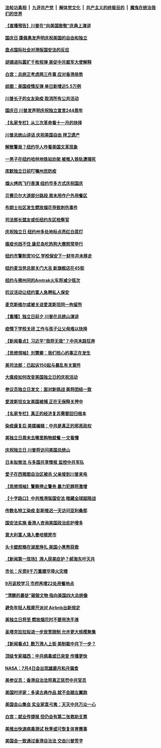 ####  [法轮功真相](../../../../basic/blob/master/README.md?t=07050431) &nbsp;|&nbsp; [九评共产党](../../../../9ping.md/blob/master/README.md?t=07050431) &nbsp;|&nbsp; [解体党文化](../../../../jtdwh.md/blob/master/README.md?t=07050431)  &nbsp;|&nbsp; [共产主义的终极目的](../../../../gczydzjmd.md/blob/master/README.md?t=07050431) &nbsp;|&nbsp; [魔鬼在统治我们的世界](../../../../mgztzwmdsj.md/blob/master/README.md?t=07050431) 

#### [【直播预告】川普在“向美国致敬”庆典上演讲](../pages/nsc412/n12232497.md?t=07050431) 

#### [国庆日 蓬佩奥发声明庆祝美国的自由和独立](../pages/nsc412/n12232950.md?t=07050431) 

#### [盘点国际社会对港版国安法的反应](../pages/nsc412/n12232843.md?t=07050431) 

#### [胡锡进叫嚣扩千枚核弹 美促中共裁军大使解释](../pages/nsc412/n12231558.md?t=07050431) 

#### [白宫：总统正考虑两三件事 应对香港局势](../pages/nsc412/n12232772.md?t=07050431) 

#### [组图：美国疫情反弹 单日新增近5.5万例](../pages/nsc412/n12232063.md?t=07050431) 

#### [川普长子的女友染疫 取消所有公共活动](../pages/nsc412/n12232626.md?t=07050431) 

#### [国庆日 川普发声明庆祝独立宣言244周年](../pages/nsc412/n12232602.md?t=07050431) 

#### [【名家专栏】从三次革命看十一月的抉择](../pages/nsc412/n12231190.md?t=07050431) 

#### [川普总统山讲话 庆祝美国自由 捍卫遗产](../pages/nsc412/n12232405.md?t=07050431) 

#### [解散警局？纽约华人咋看美国文革现象](../pages/nsc412/n12231910.md?t=07050431) 

#### [一男子在纽约哈林地铁站劝架 被推入铁轨遭撞死](../pages/nsc412/n12231917.md?t=07050431) 

#### [库默独立日前叮嘱州民防疫](../pages/nsc412/n12231919.md?t=07050431) 

#### [烟火烤肉飞行表演 纽约市多方式庆祝国庆](../pages/nsc412/n12231922.md?t=07050431) 

#### [贝赛贝尔大道部分路段  周末用作户外用餐区](../pages/nsc412/n12231925.md?t=07050431) 

#### [布朗士社区发生燃放烟花导致刺伤事件](../pages/nsc412/n12231928.md?t=07050431) 

#### [司法部长盟友或任纽约东区检察官](../pages/nsc412/n12231930.md?t=07050431) 

#### [庆祝独立日   纽约州多处地标点亮红白蓝灯](../pages/nsc412/n12231933.md?t=07050431) 

#### [瘟疫也挡不住 康尼岛吃热狗大赛照常举行](../pages/nsc412/n12231938.md?t=07050431) 

#### [纽约市警削资10亿  学校保安下一财年并未移走](../pages/nsc412/n12231941.md?t=07050431) 

#### [纽约麦当劳总部关门大吉 新旗舰店在45街](../pages/nsc412/n12231945.md?t=07050431) 

#### [纽约与佛州间的Amtrak火车将减少班次](../pages/nsc412/n12231950.md?t=07050431) 

#### [抗议活动让纽约富人急聘私人保安](../pages/nsc412/n12231943.md?t=07050431) 

#### [麦克斯维尔或被关进爱泼斯坦同一拘留所](../pages/nsc412/n12231879.md?t=07050431) 

#### [【重播】独立日前夕 川普在总统山演讲](../pages/nsc412/n12230343.md?t=07050431) 

#### [疫情下学校关闭 工作与孩子让父母难以抉择](../pages/nsc412/n12231444.md?t=07050431) 

#### [【新闻看点】习近平“我将无我”？中共末路狂奔](../pages/nsc412/n12231315.md?t=07050431) 

#### [【思想领袖】刘慧卿：我们担心的事正在发生](../pages/nsc412/n12168811.md?t=07050431) 

#### [美司法部：已起诉150起与暴乱有关案件](../pages/nsc412/n12231497.md?t=07050431) 

#### [大瘟疫如何改变美国独立日的庆祝活动](../pages/nsc412/n12231363.md?t=07050431) 

#### [参议员独立日发文：面对新挑战 美将团结一致](../pages/nsc412/n12231261.md?t=07050431) 

#### [爱泼斯坦女友美国被捕 正在无保释关押中](../pages/nsc412/n12231157.md?t=07050431) 

#### [【名家专栏】真正的经济复苏需要回归根本](../pages/nsc412/n12230496.md?t=07050431) 

#### [染疫康复后 美媒编辑：中共是真正的邪恶政权](../pages/nsc412/n12231080.md?t=07050431) 

#### [美独立日周末去哪里购物就餐 一文看懂](../pages/nsc412/n12230982.md?t=07050431) 

#### [庆祝独立日 川普将访问美国总统山](../pages/nsc412/n12231027.md?t=07050431) 

#### [日本拟修法 与多国共享情报 监控中共军队](../pages/nsc412/n12230926.md?t=07050431) 

#### [爱子在西雅图自治区被杀 父亲接到川普来电](../pages/nsc412/n12230784.md?t=07050431) 

#### [【思想领袖】警察停止警务 暴力犯罪将激增](../pages/nsc412/n12230459.md?t=07050431) 

#### [【十字路口】中共推港版国安法 暗藏全球超限战](../pages/nsc412/n12229018.md?t=07050431) 

#### [传数名特工染疫 彭斯推迟一天访问亚利桑那](../pages/nsc412/n12230340.md?t=07050431) 

#### [国安法实施  香港人咨询美国政治庇护增多](../pages/nsc412/n12229212.md?t=07050431) 

#### [意大利富人涌入曼哈顿房市](../pages/nsc412/n12229195.md?t=07050431) 

#### [头卡塑胶桶在湖里挣扎 美国小黑熊获救](../pages/nsc412/n12229306.md?t=07050431) 

#### [【新闻第一现场】港人获美庇护？郝海东吁灭共](../pages/nsc412/n12229482.md?t=07050431) 

#### [市长：斥资8千万重建华埠火灾楼](../pages/nsc412/n12229192.md?t=07050431) 

#### [9月返校学习 市府再增22处用餐地点](../pages/nsc412/n12229231.md?t=07050431) 

#### [“清醒的暴徒”砸毁文物 指向美国四大总统像](../pages/nsc412/n12229219.md?t=07050431) 

#### [避免年轻人租屋开派对  Airbnb出新规定](../pages/nsc412/n12229401.md?t=07050431) 

#### [美独立日将至 燃放烟花时不要用洗手液](../pages/nsc412/n12228400.md?t=07050431) 

#### [圣塔克拉拉拟进一步放宽限制  允许更大规模聚集](../pages/nsc412/n12229274.md?t=07050431) 

#### [【新闻看点】数万港人上街 美制裁中共下一步？](../pages/nsc412/n12227994.md?t=07050431) 

#### [顶级专家福西：中共病毒或已突变 传播更快](../pages/nsc412/n12228898.md?t=07050431) 

#### [NASA：7月4日会出现雄鹿月和月偏食](../pages/nsc412/n12228899.md?t=07050431) 

#### [美参议员：香港自治法将真正惩罚中共官员](../pages/nsc412/n12228696.md?t=07050431) 

#### [美国时评家：多读古典作品 就不会跟左翼跑](../pages/nsc412/n12228838.md?t=07050431) 

#### [美国会山集会 实业家袁弓夷：天灭中共万众一心](../pages/nsc412/n12228149.md?t=07050431) 

#### [白宫：就业传捷报 但仍会有第二张救助支票](../pages/nsc412/n12228451.md?t=07050431) 

#### [美推出快速病毒测试 秋季或可恢复体育赛事](../pages/nsc412/n12228297.md?t=07050431) 

#### [美国会一致通过香港自治法 交由川普签字](../pages/nsc412/n12228230.md?t=07050431) 

